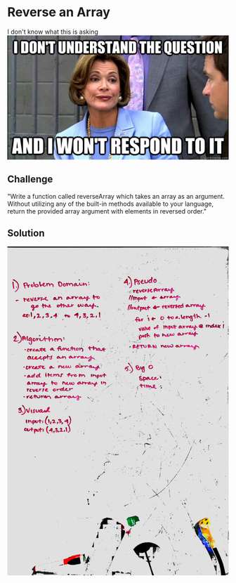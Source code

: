# Reverse an Array
<!-- Short summary or background information -->
I don't know what this is asking
![Getting Started](../assets/question.jpg)


## Challenge
"Write a function called reverseArray which takes an array as an argument. Without utilizing any of the built-in methods available to your language, return the provided array argument with elements in reversed order."

## Solution

![Getting Started](../../assets/array_reverse.jpg)


